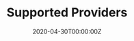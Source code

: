 ---
date: "2020-04-30T00:00:00Z"
lastmod: "2020-04-30T00:00:00Z"
title: "Supported Providers"
weight: 7
redirect: "https://velero.io/docs/v1.3.2/supported-providers/"
isHidden: true
---